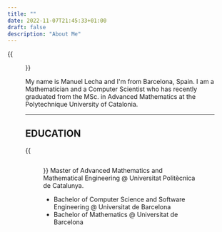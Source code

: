 ```yaml
---
title: ""
date: 2022-11-07T21:45:33+01:00
draft: false
description: "About Me" 
---
```


{{<figure src="/roundme.png" alt="This is how I look like" position="center" height="200px" width="200px">}} 

My name is Manuel Lecha and I'm from Barcelona, Spain. I am a Mathematician and a Computer Scientist who has recently graduated from the MSc. in Advanced Mathematics at the Polytechnique University of Catalonia. 

<hr>

## EDUCATION

{{<figure src="/UPC.png" alt="UPC" position="center" height="50px" width="50px" style="float:right">}} Master of Advanced Mathematics and Mathematical Engineering @ Universitat Politècnica de Catalunya.

- Bachelor of Computer Science and Software Engineering @ Universitat de Barcelona
- Bachelor of Mathematics @ Universitat de Barcelona